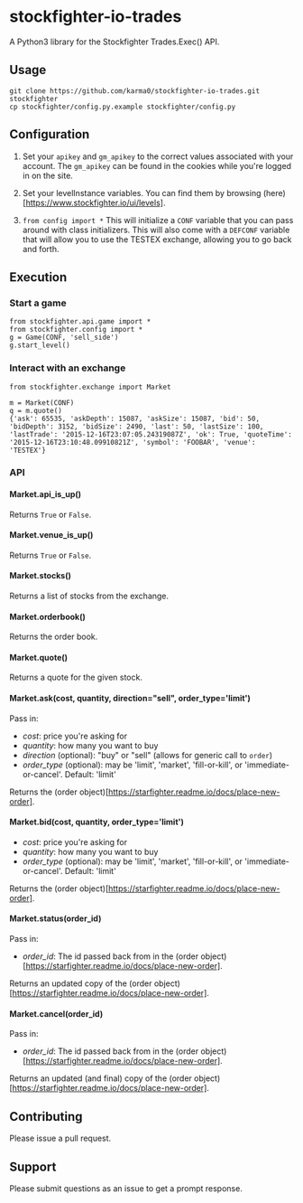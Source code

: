 # stockfighter-io-trades

A Python3 library for the Stockfighter Trades.Exec() API.

## Usage

    git clone https://github.com/karma0/stockfighter-io-trades.git stockfighter
    cp stockfighter/config.py.example stockfighter/config.py

## Configuration

1. Set your `apikey` and `gm_apikey` to the correct values associated with your account.  The `gm_apikey` can be found in the cookies while you're logged in on the site.

2. Set your levelInstance variables.  You can find them by browsing (here)[https://www.stockfighter.io/ui/levels].

3. `from config import *` This will initialize a `CONF` variable that you can pass around with class initializers.  This will also come with a `DEFCONF` variable that will allow you to use the TESTEX exchange, allowing you to go back and forth.


## Execution

### Start a game

    from stockfighter.api.game import *
    from stockfighter.config import *
    g = Game(CONF, 'sell_side')
    g.start_level()

### Interact with an exchange

    from stockfighter.exchange import Market

    m = Market(CONF)
    q = m.quote()
    {'ask': 65535, 'askDepth': 15087, 'askSize': 15087, 'bid': 50, 'bidDepth': 3152, 'bidSize': 2490, 'last': 50, 'lastSize': 100, 'lastTrade': '2015-12-16T23:07:05.24319087Z', 'ok': True, 'quoteTime': '2015-12-16T23:10:48.09910821Z', 'symbol': 'FOOBAR', 'venue': 'TESTEX'}

### API

#### Market.api_is_up()

Returns `True` or `False`.

#### Market.venue_is_up()

Returns `True` or `False`.

#### Market.stocks()

Returns a list of stocks from the exchange.

#### Market.orderbook()

Returns the order book.

#### Market.quote()

Returns a quote for the given stock.

#### Market.ask(cost, quantity, direction="sell", order_type='limit')

Pass in:

* _cost_: price you're asking for
* _quantity_: how many you want to buy
* _direction_ (optional): "buy" or "sell" (allows for generic call to `order`)
* _order_type_ (optional): may be 'limit', 'market', 'fill-or-kill', or 'immediate-or-cancel'. Default: 'limit'

Returns the (order object)[https://starfighter.readme.io/docs/place-new-order].

#### Market.bid(cost, quantity, order_type='limit')

* _cost_: price you're asking for
* _quantity_: how many you want to buy
* _order_type_ (optional): may be 'limit', 'market', 'fill-or-kill', or 'immediate-or-cancel'. Default: 'limit'

Returns the (order object)[https://starfighter.readme.io/docs/place-new-order].

#### Market.status(order_id)

Pass in:

* _order_id_: The id passed back from in the (order object)[https://starfighter.readme.io/docs/place-new-order].

Returns an updated copy of the (order object)[https://starfighter.readme.io/docs/place-new-order].

#### Market.cancel(order_id)

Pass in:

* _order_id_: The id passed back from in the (order object)[https://starfighter.readme.io/docs/place-new-order].

Returns an updated (and final) copy of the (order object)[https://starfighter.readme.io/docs/place-new-order].

## Contributing

Please issue a pull request.

## Support

Please submit questions as an issue to get a prompt response.

